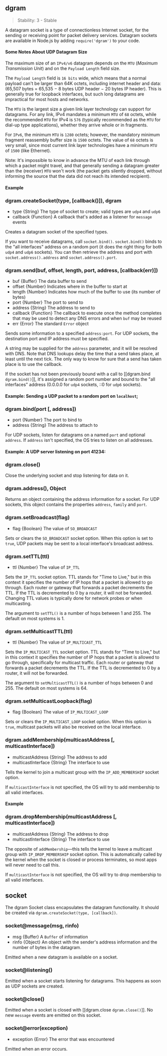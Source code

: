 ## dgram

> Stability: 3 - Stable

A datagram socket is a type of connectionless Internet socket, for the sending
or receiving point for packet delivery services. Datagram sockets are available
in Node.js by adding `require('dgram')` to your code.

#### Some Notes About UDP Datagram Size

The maximum size of an `IPv4/v6` datagram depends on the `MTU` (_Maximum
Transmission Unit_) and on the `Payload Length` field size.

The `Payload Length` field is `16 bits` wide, which means that a normal payload
can't be larger than 64K octets, including internet header and data: (65,507
bytes = 65,535 − 8 bytes UDP header − 20 bytes IP header). This is generally
true for loopback interfaces, but such long datagrams are impractical for most
hosts and networks.

The `MTU` is the largest size a given link layer technology can support for
datagrams. For any link, IPv4 mandates a minimum `MTU` of `68` octets, while the
recommended `MTU` for IPv4 is `576` (typically recommended as the `MTU` for
dial-up type applications), whether they arrive whole or in fragments.

For `IPv6`, the minimum `MTU` is `1280` octets; however, the mandatory minimum
fragment reassembly buffer size is `1500` octets. The value of `68` octets is
very small, since most current link layer technologies have a minimum `MTU` of
`1500` (like Ethernet).

Note: It's impossible to know in advance the MTU of each link through which a packet might travel, and that generally sending a datagram greater than the (receiver) `MTU` won't work (the packet gets silently dropped, without informing the source that the data did not reach its intended recipient).

#### Example
		
<script src='http://snippets.c9.io/github.com/c9/nodemanual.org-examples/nodejs_ref_guide/dgram/dgram.js?linestart=3&lineend=0&showlines=false' defer='defer'></script>

### dgram.createSocket(type, [callback()]), dgram
- type {String}   The type of socket to create; valid types are `udp4` and
`udp6`
- callback {Function}  A callback that's added as a listener for `message`
events

Creates a datagram socket of the specified types.

If you want to receive datagrams, call `socket.bind()`. `socket.bind()` binds to
the "all interfaces" address on a random port (it does the right thing for both
`udp4` and `udp6` sockets). You can then retrieve the address and port with
`socket.address().address` and `socket.address().port`.

### dgram.send(buf, offset, length, port, address, [callback(err)])
- buf {Buffer}  The data buffer to send
- offset {Number}   Indicates where in the buffer to start at
- length {Number}   Indicates how much of the buffer to use (its number of
bytes)
- port {Number}   The port to send to
- address {String}   The address to send to
- callback {Function}  The callback to execute once the method completes that
may be used to detect any DNS errors and when `buf` may be reused
- err {Error}  The standard `Error` object 

Sends some information to a specified `address:port`. For UDP sockets, the
destination port and IP address must be specified.  

A string may be supplied for the `address` parameter, and it will be resolved
with DNS. Note that DNS lookups delay the time that a send takes place, at least
until the next tick.  The only way to know for sure that a send has taken place
is to use the callback.

If the socket has not been previously bound with a call to [[dgram.bind
`dgram.bind()`]], it's assigned a random port number and bound to the "all
interfaces" address (0.0.0.0 for `udp4` sockets, ::0 for `udp6` sockets).

#### Example: Sending a UDP packet to a random port on `localhost`;

<script src='http://snippets.c9.io/github.com/c9/nodemanual.org-examples/nodejs_ref_guide/dgram/dgram.send.js?linestart=3&lineend=0&showlines=false' defer='defer'></script>

### dgram.bind(port [, address])
- port {Number}  The port to bind to
- address {String}  The address to attach to

For UDP sockets, listen for datagrams on a named `port` and optional `address`.
If `address` isn't specified, the OS tries to listen on all addresses.

#### Example: A UDP server listening on port 41234:

<script src='http://snippets.c9.io/github.com/c9/nodemanual.org-examples/nodejs_ref_guide/dgram/dgram.bind.js?linestart=3&lineend=0&showlines=false' defer='defer'></script>

### dgram.close()

Close the underlying socket and stop listening for data on it.

### dgram.address(), Object

Returns an object containing the address information for a socket.  For UDP
sockets, this object contains the properties `address`, `family` and `port`.

### dgram.setBroadcast(flag)
- flag {Boolean}  The value of `SO_BROADCAST`

Sets or clears the `SO_BROADCAST` socket option.  When this option is set to
`true`, UDP packets may be sent to a local interface's broadcast address.

### dgram.setTTL(ttl)
- ttl {Number}  The value of `IP_TTL`

Sets the `IP_TTL` socket option. TTL stands for "Time to Live," but in this
context it specifies the number of IP hops that a packet is allowed to go
through. Each router or gateway that forwards a packet decrements the TTL.  If
the TTL is decremented to 0 by a router, it will not be forwarded.  Changing TTL
values is typically done for network probes or when multicasting.

The argument to `setTTL()` is a number of hops between 1 and 255.  The default
on most systems is 1.

### dgram.setMulticastTTL(ttl)
- ttl {Number}  The value of `IP_MULTICAST_TTL` 

Sets the `IP_MULTICAST_TTL` socket option.  TTL stands for "Time to Live," but
in this context it specifies the number of IP hops that a packet is allowed to
go through, specifically for multicast traffic.  Each router or gateway that
forwards a packet decrements the TTL. If the TTL is decremented to 0 by a
router, it will not be forwarded.

The argument to `setMulticastTTL()` is a number of hops between 0 and 255.  The
default on most systems is 64.

### dgram.setMulticastLoopback(flag)
- flag {Boolean}   The value of `IP_MULTICAST_LOOP`

Sets or clears the `IP_MULTICAST_LOOP` socket option.  When this option is
`true`, multicast packets will also be received on the local interface.

### dgram.addMembership(multicastAddress [, multicastInterface])
- multicastAddress {String}  The address to add
- multicastInterface {String}  The interface to use

Tells the kernel to join a multicast group with the `IP_ADD_MEMBERSHIP` socket
option.

If `multicastInterface` is not specified, the OS will try to add membership to
all valid interfaces.

#### Example

<script src='http://snippets.c9.io/github.com/c9/nodemanual.org-examples/nodejs_ref_guide/dgram/dgram.addMembership.js?linestart=3&lineend=0&showlines=false' defer='defer'></script>

### dgram.dropMembership(multicastAddress [, multicastInterface])
- multicastAddress {String}  The address to drop
- multicastInterface {String}  The interface to use

The opposite of `addMembership`—this tells the kernel to leave a multicast group
with `IP_DROP_MEMBERSHIP` socket option. This is automatically called by the
kernel when the socket is closed or process terminates, so most apps will never
need to call this.

If `multicastInterface` is not specified, the OS will try to drop membership to
all valid interfaces.

## socket

The dgram Socket class encapsulates the datagram functionality.  It should be
created via `dgram.createSocket(type, [callback])`.

### socket@message(msg, rinfo)
- msg {Buffer} A `Buffer` of information
- rinfo {Object} An object with the sender's address information and the number
of bytes in the datagram. 

Emitted when a new datagram is available on a socket. 

### socket@listening()

Emitted when a socket starts listening for datagrams. This happens as soon as
UDP sockets are created.

### socket@close()

Emitted when a socket is closed with [[dgram.close `dgram.close()`]].  No new
`message` events are emitted on this socket.

### socket@error(exception)
- exception {Error} The error that was encountered

Emitted when an error occurs.
